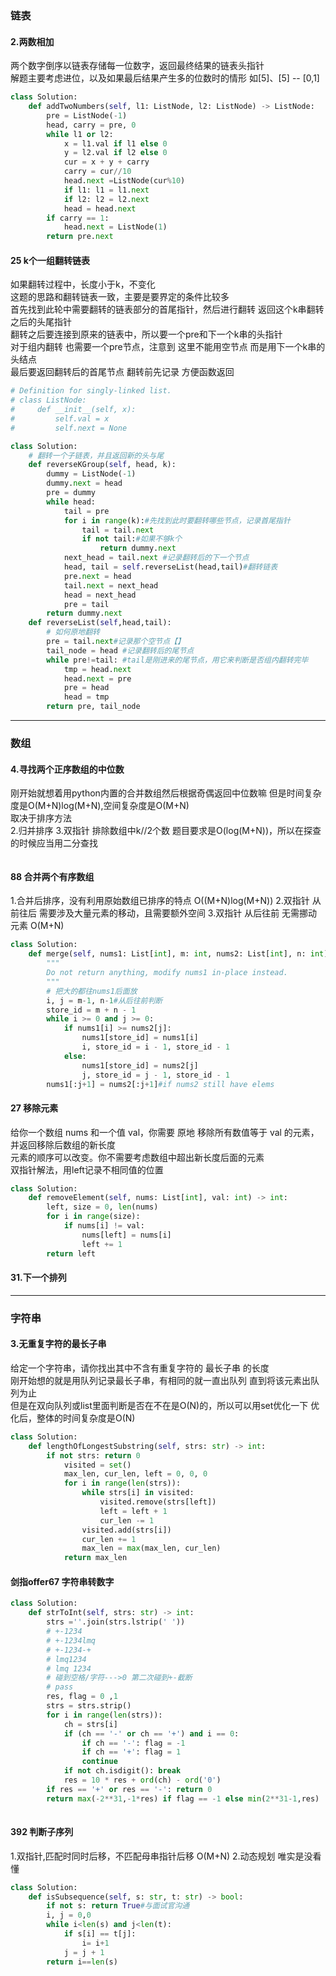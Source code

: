 ### 链表
#### 2.两数相加
两个数字倒序以链表存储每一位数字，返回最终结果的链表头指针  
解题主要考虑进位，以及如果最后结果产生多的位数时的情形 如[5]、[5] -- [0,1]   
```python
class Solution:
    def addTwoNumbers(self, l1: ListNode, l2: ListNode) -> ListNode:
        pre = ListNode(-1)
        head, carry = pre, 0
        while l1 or l2:
            x = l1.val if l1 else 0
            y = l2.val if l2 else 0 
            cur = x + y + carry
            carry = cur//10
            head.next =ListNode(cur%10)
            if l1: l1 = l1.next
            if l2: l2 = l2.next
            head = head.next
        if carry == 1:
            head.next = ListNode(1)
        return pre.next
```

#### 25 k个一组翻转链表 
如果翻转过程中，长度小于k，不变化  
这题的思路和翻转链表一致，主要是要界定的条件比较多  
首先找到此轮中需要翻转的链表部分的首尾指针，然后进行翻转 返回这个k串翻转之后的头尾指针  
翻转之后要连接到原来的链表中，所以要一个pre和下一个k串的头指针  
对于组内翻转 也需要一个pre节点，注意到 这里不能用空节点 而是用下一个k串的头结点   
最后要返回翻转后的首尾节点 翻转前先记录  方便函数返回  
```python
# Definition for singly-linked list.
# class ListNode:
#     def __init__(self, x):
#         self.val = x
#         self.next = None

class Solution:
    # 翻转一个子链表，并且返回新的头与尾
    def reverseKGroup(self, head, k):
        dummy = ListNode(-1)
        dummy.next = head
        pre = dummy
        while head:
            tail = pre
            for i in range(k):#先找到此时要翻转哪些节点，记录首尾指针
                tail = tail.next 
                if not tail:#如果不够k个
                    return dummy.next
            next_head = tail.next #记录翻转后的下一个节点
            head, tail = self.reverseList(head,tail)#翻转链表
            pre.next = head 
            tail.next = next_head
            head = next_head
            pre = tail
        return dummy.next
    def reverseList(self,head,tail):
        # 如何原地翻转
        pre = tail.next#记录那个空节点【】
        tail_node = head #记录翻转后的尾节点
        while pre!=tail: #tail是刚进来的尾节点，用它来判断是否组内翻转完毕
            tmp = head.next
            head.next = pre 
            pre = head
            head = tmp
        return pre, tail_node
``` 
---

### 数组


#### 4.寻找两个正序数组的中位数
刚开始就想着用python内置的合并数组然后根据奇偶返回中位数嘛 但是时间复杂度是O(M+N)log(M+N),空间复杂度是O(M+N)  
取决于排序方法  
2.归并排序
3.双指针 排除数组中k//2个数 
题目要求是O(log(M+N))，所以在探查的时候应当用二分查找
```python

```


#### 88 合并两个有序数组
1.合并后排序，没有利用原始数组已排序的特点 O((M+N)log(M+N))
2.双指针 从前往后 需要涉及大量元素的移动，且需要额外空间
3.双指针 从后往前 无需挪动元素 O(M+N)
```python
class Solution:
    def merge(self, nums1: List[int], m: int, nums2: List[int], n: int) -> None:
        """
        Do not return anything, modify nums1 in-place instead.
        """
        # 把大的都往nums1后面放
        i, j = m-1, n-1#从后往前判断
        store_id = m + n - 1
        while i >= 0 and j >= 0:
            if nums1[i] >= nums2[j]:
                nums1[store_id] = nums1[i]
                i, store_id = i - 1, store_id - 1
            else:
                nums1[store_id] = nums2[j]
                j, store_id = j - 1, store_id - 1
        nums1[:j+1] = nums2[:j+1]#if nums2 still have elems
```


#### 27 移除元素
给你一个数组 nums 和一个值 val，你需要 原地 移除所有数值等于 val 的元素，并返回移除后数组的新长度  
元素的顺序可以改变。你不需要考虑数组中超出新长度后面的元素  
双指针解法，用left记录不相同值的位置
```python
class Solution:
    def removeElement(self, nums: List[int], val: int) -> int:
        left, size = 0, len(nums)
        for i in range(size):
            if nums[i] != val:
                nums[left] = nums[i]
                left += 1
        return left
```

#### 31.下一个排列


---- 
### 字符串

#### 3.无重复字符的最长子串
给定一个字符串，请你找出其中不含有重复字符的 最长子串 的长度    
刚开始想的就是用队列记录最长子串，有相同的就一直出队列 直到将该元素出队列为止    
但是在双向队列或list里面判断是否在不在是O(N)的，所以可以用set优化一下
优化后，整体的时间复杂度是O(N)  
```python
class Solution:
    def lengthOfLongestSubstring(self, strs: str) -> int:
        if not strs: return 0
            visited = set()
            max_len, cur_len, left = 0, 0, 0
            for i in range(len(strs)):
                while strs[i] in visited:
                    visited.remove(strs[left])
                    left = left + 1
                    cur_len -= 1
                visited.add(strs[i])
                cur_len += 1
                max_len = max(max_len, cur_len)
            return max_len
```


#### 剑指offer67 字符串转数字 
```python
class Solution:
    def strToInt(self, strs: str) -> int:
        strs =''.join(strs.lstrip(' '))
        # +-1234
        # +-1234lmq
        # +-1234-+ 
        # lmq1234 
        # lmq 1234 
        # 碰到空格/字符--->0 第二次碰到+-截断 
        # pass
        res, flag = 0 ,1
        strs = strs.strip()
        for i in range(len(strs)):
            ch = strs[i]
            if (ch == '-' or ch == '+') and i == 0:
                if ch == '-': flag = -1
                if ch == '+': flag = 1
                continue
            if not ch.isdigit(): break
            res = 10 * res + ord(ch) - ord('0')
        if res == '+' or res == '-': return 0
        return max(-2**31,-1*res) if flag == -1 else min(2**31-1,res)
    
```

#### 392 判断子序列  
1.双指针,匹配时同时后移，不匹配母串指针后移  O(M+N)
2.动态规划 唯实是没看懂
```python
class Solution:
    def isSubsequence(self, s: str, t: str) -> bool:
        if not s: return True#与面试官沟通
        i, j = 0,0
        while i<len(s) and j<len(t):
            if s[i] == t[j]:
                i= i+1
            j = j + 1
        return i==len(s)
```

